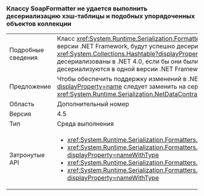 ### <a name="soapformatter-cannot-deserialize-hashtable-and-similar-ordered-collection-objects"></a>Классу SoapFormatter не удается выполнить десериализацию хэш-таблицы и подобных упорядоченных объектов коллекции

|   |   |
|---|---|
|Подробные сведения|Класс <xref:System.Runtime.Serialization.Formatters.Soap.SoapFormatter?displayProperty=name> не гарантирует, что объекты, сериализованные в одной версии .NET Framework, будут успешно десериализованы в другой версии платформы. В частности, в некоторые упорядоченные коллекции (например, <xref:System.Collections.Hashtable?displayProperty=name>) добавлены элементы в версиях с 4.0 по 4.5, поэтому объекты этих типов не могут быть десериализованы в .NET 4.0, если бы они были сериализованы в .NET 4.5. Обратите внимание, что если сериализованные данные сериализуются и десериализуются в одной версии .NET Framework, проблемы не возникают.|
|Предложение|Чтобы обеспечить поддержку изменений в .NET Framework, сериализацию <xref:System.Runtime.Serialization.Formatters.Soap.SoapFormatter?displayProperty=name> следует заменить на сериализацию <xref:System.Runtime.Serialization.Formatters.Binary.BinaryFormatter?displayProperty=name> или <xref:System.Runtime.Serialization.NetDataContractSerializer?displayProperty=name>.|
|Область|Дополнительный номер|
|Версия|4.5|
|Тип|Среда выполнения|
|Затронутые API|<ul><li><xref:System.Runtime.Serialization.Formatters.Soap.SoapFormatter.Serialize(System.IO.Stream,System.Object)?displayProperty=nameWithType></li><li><xref:System.Runtime.Serialization.Formatters.Soap.SoapFormatter.Serialize(System.IO.Stream,System.Object,System.Runtime.Remoting.Messaging.Header[])?displayProperty=nameWithType></li><li><xref:System.Runtime.Serialization.Formatters.Soap.SoapFormatter.Deserialize(System.IO.Stream)?displayProperty=nameWithType></li><li><xref:System.Runtime.Serialization.Formatters.Soap.SoapFormatter.Deserialize(System.IO.Stream,System.Runtime.Remoting.Messaging.HeaderHandler)?displayProperty=nameWithType></li></ul>|

